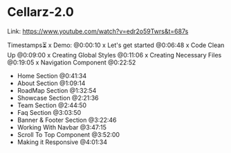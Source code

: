 # Cellarz-2.0

Link: https://www.youtube.com/watch?v=edr2o59Twrs&t=687s

Timestamps⏳
x  Demo: @0:00:10
x  Let's get started @0:06:48
x  Code Clean Up @0:09:00
x  Creating Global Styles @0:11:06
x  Creating Necessary Files @0:19:05 
x  Navigation Component @0:22:52
-  Home Section @0:41:34
-  About Section @1:09:14
-  RoadMap Section @1:32:54
-  Showcase Section @2:21:36 
-  Team Section @2:44:50
-  Faq Section @3:03:50
-  Banner & Footer Section @3:22:46
-  Working With Navbar @3:47:15
-  Scroll To Top Component @3:52:00
-  Making it Responsive @4:01:34
